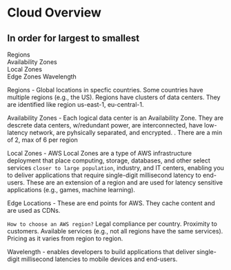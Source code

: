 # Cloud Overview
## In order for largest to smallest     
Regions    
Availability Zones    
Local Zones  
Edge Zones
Wavelength 

Regions - Global locations in specfic countries.  Some countries have multiple regions (e.g., the US).  Regions have clusters of data centers.  They are identified like region us-east-1, eu-central-1.

Availability Zones - Each logical data center is an Availability Zone. They are descrete data centers, w/redundant power, are interconnected, have low-latency network, are pyhsically separated, and encrypted. . There are a min of 2, max of 6 per region

Local Zones - AWS Local Zones are a type of AWS infrastructure deployment that place computing, storage, databases, and other select services ```closer to large population```, industry, and IT centers, enabling you to deliver applications that require single-digit millisecond latency to end-users.  These are an extension of a region and are used for latency sensitive applications (e.g., games, machine learning).   

Edge Locations - These are end points for AWS. They cache content and are used as CDNs. 

```How to choose an AWS region?``` Legal compliance per country. Proximity to customers. Available services (e.g., not all regions have the same services).  Pricing as it varies from region to region.    

Wavelength - enables developers to build applications that deliver single-digit millisecond latencies to mobile devices and end-users.